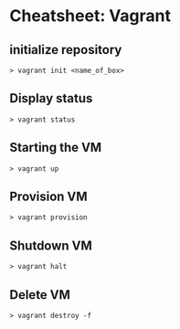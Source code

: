 # Cheatsheet: Vagrant

## initialize repository

```
> vagrant init <name_of_box>
```

## Display status

```
> vagrant status
```

## Starting the VM

```
> vagrant up
```

## Provision VM

```
> vagrant provision
```

## Shutdown VM

```
> vagrant halt
```

## Delete VM
```
> vagrant destroy -f
```
